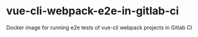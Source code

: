 # vue-cli-webpack-e2e-in-gitlab-ci
Docker image for running e2e tests of vue-cli webpack projects in Gitlab CI
